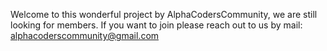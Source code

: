 Welcome to this wonderful project by AlphaCodersCommunity, we are still looking for members. If you want to join please reach out to us by mail: 
alphacoderscommunity@gmail.com 
